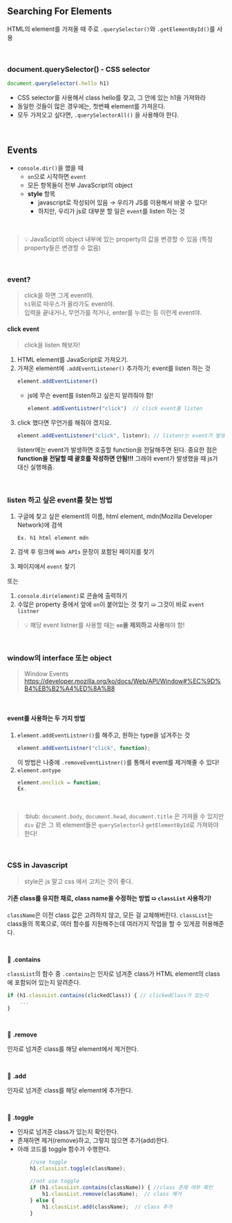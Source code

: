 ## Searching For Elements

HTML의 element를 가져올 때 주로 `.querySelector()`와 `.getElementById()`를 사용

<br>

### document.querySelector() - CSS selector
```javascript
document.querySelector(.hello h1)
```
- CSS selector를 사용해서 class hello를 찾고, 그 안에 있는 h1을 가져와라
- 동일한 것들이 많은 경우에는, 첫번째 element를 가져온다.
- 모두 가져오고 싶다면, ``.querySelectorAll()`` 을 사용해야 한다.

<br>

## Events

- `console.dir()`을 했을 때 
    - `on`으로 시작하면 `event`
    - 모든 항목들이 전부 JavaScript의 object
    - **style** 항목
        - javascript로 작성되어 있음 →  우리가 JS를 이용해서 바꿀 수 있다!
        - 하지만, 우리가 js로 대부분 할 일은 `event`를 listen 하는 것

<br>

> :bulb: JavaScipt의 object 내부에 있는 property의 값을 변경할 수 있음 (특정 property들은 변경할 수 없음)

<br>

### event?

> click을 하면 그게 event야. <br>`h1`위로 마우스가 올라가도 event야. <br>입력을 끝내거나, 무언가를 적거나, enter를 누르는 등 이런게 event야.

#### click event

> click을 listen 해보자!

1. HTML element를 JavaScript로 가져오기.
2. 가져온 element에 `.addEventListener()` 추가하기; event를 listen 하는 것
    ```javascript
    element.addEventListener()
    ```
    - js에 무슨 event를 listen하고 싶은지 알려줘야 함!
        ```javascript
        element.addEventListner("click")  // click event를 listen
        ```
3. click 했다면 무언가를 해줘야 겠지요.
    ```javascript
    element.addEventListener("click", listenr); // listenr는 event가 발생했을 때 실행되는 것
    ```
    listenr에는 event가 발생하면 호출할 function을 전달해주면 된다.
    중요한 점은 **function을 전달할 때 괄호를 작성하면 안됨!!!** 그래야 event가 발생했을 때 js가 대신 실행해줌. 
    
<br>

### listen 하고 싶은 event를 찾는 방법

1. 구글에 찾고 싶은 element의 이름, html element, mdn(Mozilla Developer Network)에 검색
    ```text
    Ex. h1 html element mdn
    ```

2. 검색 후 링크에 `Web APIs` 문장이 포함된 페이지를 찾기
3. 페이지에서 `event` 찾기

또는 
1. `console.dir(element)`로 콘솔에 출력하기
2. 수많은 property 중에서 앞에 `on`이 붙어있는 것 찾기
➯ 그것이 바로 `event listner`

> :bulb: 해당 event listner를 사용할 때는 **`on`을 제외하고 사용**해야 함!  

<br>

### window의 interface 또는 object

> Window Events <br> https://developer.mozilla.org/ko/docs/Web/API/Window#%EC%9D%B4%EB%B2%A4%ED%8A%B8

<br>

#### event를 사용하는 두 가지 방법
1. `element.addEventListner()`를 해주고, 원하는 type을 넘겨주는 것
    ```javascript
    element.addEventListner("click", function);
    ```
    이 방법은 나중에 `.removeEventListner()`를 통해서 event를 제거해줄 수 있다!
2. `element.ontype` 
    ```javascript
    element.onclick = function;
    Ex. 
    ```

<br>

> :blub: `document.body`, `document.head`, `document.title` 은 가져올 수 있지만 `div` 같은 그 외 element들은 `querySelector`나 `getElementById`로 가져와야 한다!

<br>

### CSS in Javascript

> style은 js 말고 css 에서 고치는 것이 좋다. 



#### 기존 class를 유지한 채로, class name을 수정하는 방법 ➯ `classList` 사용하기! 

`className`은 이전 class 값은 고려하지 않고, 모든 걸 교체해버린다. 
`classList`는 class들의 목록으로, 여러 함수를 지원해주는데 여러가지 작업을 할 수 있게끔 허용해준다. 

<br>

:small_blue_diamond: **.contains**

`classList`의 함수 중 `.contains`는 인자로 넘겨준 class가 HTML element의 class에 포함되어 있는지 알려준다. 
```javascript
if (h1.classList.contains(clickedClass)) { // clickedClass가 있는지
    ...
}
```
<br>

:small_blue_diamond: **.remove**

인자로 넘겨준 class를 해당 element에서 제거한다.

<br>

:small_blue_diamond: **.add**

인자로 넘겨준 class를 해당 element에 추가한다.

<br>

:small_blue_diamond: **.toggle**

- 인자로 넘겨준 class가 있는지 확인한다.
- 존재하면 제거(remove)하고, 그렇지 않으면 추가(add)한다.
- 아래 코드를 toggle 함수가 수행한다.
    ```javascript
        //use toggle
        h1.classList.toggle(className);

        //not use toggle
        if (h1.classList.contains(className)) { //class 존재 여부 확인
            h1.classList.remove(className);  // class 제거
        } else {
            h1.classList.add(className);  // class 추가
        }
    ```


